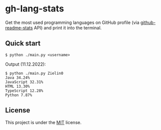 # gh-lang-stats

Get the most used programming languages on GitHub profile (via [github-readme-stats](https://github.com/anuraghazra/github-readme-stats#top-languages-card) API) and print it into the terminal.

## Quick start

```shell
$ python ./main.py <username>
```

Output (11.12.2022):

```shell
$ python ./main.py Zielin0
Java 34.24%
JavaScript 32.31%
HTML 13.30%
TypeScript 12.28%
Python 7.87%
```

## License

This project is under the [MIT](./LICENSE) license.
